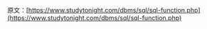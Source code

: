 原文：[https://www.studytonight.com/dbms/sql/sql-function.php](https://www.studytonight.com/dbms/sql/sql-function.php)
